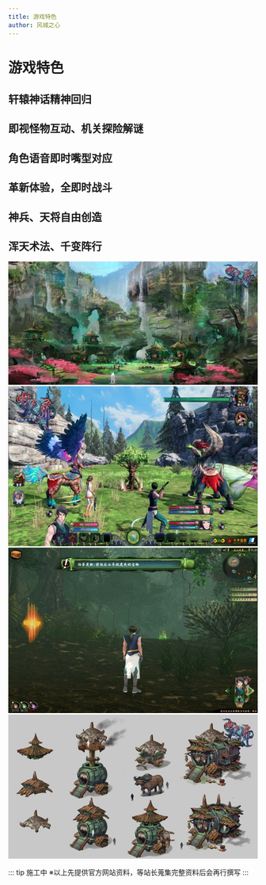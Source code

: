 ```yaml
---
title: 游戏特色
author: 风城之心
---
```


# 游戏特色

## 轩辕神话精神回归

## 即视怪物互动、机关探险解谜

## 角色语音即时嘴型对应

## 革新体验，全即时战斗

## 神兵、天将自由创造

## 浑天术法、千变阵行

![](../../../public/img/games/qzf/ofsp01.jpg)
![](../../../public/img/games/qzf/ofsp02.jpg)
![](../../../public/img/games/qzf/ofsp03.jpg)
![](../../../public/img/games/qzf/ofsp04.jpg)



::: tip 施工中
※以上先提供官方网站资料，等站长蒐集完整资料后会再行撰写
:::